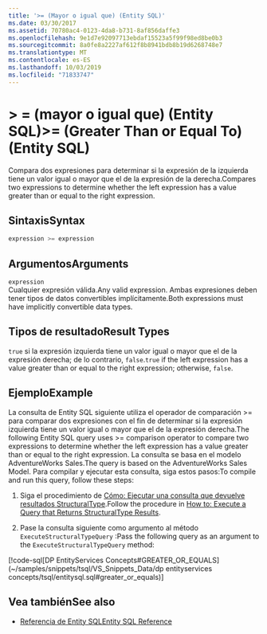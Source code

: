 ```yaml
---
title: '>= (Mayor o igual que) (Entity SQL)'
ms.date: 03/30/2017
ms.assetid: 70780ac4-0123-4da8-b731-8af856daffe3
ms.openlocfilehash: 9e1d7e92097713ebdaf15523a5f99f98ed8be0b3
ms.sourcegitcommit: 8a0fe8a2227af612f8b8941bdb8b19d6268748e7
ms.translationtype: MT
ms.contentlocale: es-ES
ms.lasthandoff: 10/03/2019
ms.locfileid: "71833747"
---
```

# <a name="-greater-than-or-equal-to-entity-sql"></a><span data-ttu-id="1a0f2-102">> = (mayor o igual que) (Entity SQL)</span><span class="sxs-lookup"><span data-stu-id="1a0f2-102">>= (Greater Than or Equal To) (Entity SQL)</span></span>
<span data-ttu-id="1a0f2-103">Compara dos expresiones para determinar si la expresión de la izquierda tiene un valor igual o mayor que el de la expresión de la derecha.</span><span class="sxs-lookup"><span data-stu-id="1a0f2-103">Compares two expressions to determine whether the left expression has a value greater than or equal to the right expression.</span></span>  
  
## <a name="syntax"></a><span data-ttu-id="1a0f2-104">Sintaxis</span><span class="sxs-lookup"><span data-stu-id="1a0f2-104">Syntax</span></span>  
  
```sql  
expression >= expression  
```  
  
## <a name="arguments"></a><span data-ttu-id="1a0f2-105">Argumentos</span><span class="sxs-lookup"><span data-stu-id="1a0f2-105">Arguments</span></span>  
 `expression`  
 <span data-ttu-id="1a0f2-106">Cualquier expresión válida.</span><span class="sxs-lookup"><span data-stu-id="1a0f2-106">Any valid expression.</span></span> <span data-ttu-id="1a0f2-107">Ambas expresiones deben tener tipos de datos convertibles implícitamente.</span><span class="sxs-lookup"><span data-stu-id="1a0f2-107">Both expressions must have implicitly convertible data types.</span></span>  
  
## <a name="result-types"></a><span data-ttu-id="1a0f2-108">Tipos de resultado</span><span class="sxs-lookup"><span data-stu-id="1a0f2-108">Result Types</span></span>  
 <span data-ttu-id="1a0f2-109">`true` si la expresión izquierda tiene un valor igual o mayor que el de la expresión derecha; de lo contrario, `false`.</span><span class="sxs-lookup"><span data-stu-id="1a0f2-109">`true` if the left expression has a value greater than or equal to the right expression; otherwise, `false`.</span></span>  
  
## <a name="example"></a><span data-ttu-id="1a0f2-110">Ejemplo</span><span class="sxs-lookup"><span data-stu-id="1a0f2-110">Example</span></span>  
 <span data-ttu-id="1a0f2-111">La consulta de Entity SQL siguiente utiliza el operador de comparación >= para comparar dos expresiones con el fin de determinar si la expresión izquierda tiene un valor igual o mayor que el de la expresión derecha.</span><span class="sxs-lookup"><span data-stu-id="1a0f2-111">The following Entity SQL query uses >= comparison operator to compare two expressions to determine whether the left expression has a value greater than or equal to the right expression.</span></span> <span data-ttu-id="1a0f2-112">La consulta se basa en el modelo AdventureWorks Sales.</span><span class="sxs-lookup"><span data-stu-id="1a0f2-112">The query is based on the AdventureWorks Sales Model.</span></span> <span data-ttu-id="1a0f2-113">Para compilar y ejecutar esta consulta, siga estos pasos:</span><span class="sxs-lookup"><span data-stu-id="1a0f2-113">To compile and run this query, follow these steps:</span></span>  
  
1. <span data-ttu-id="1a0f2-114">Siga el procedimiento de [Cómo: Ejecutar una consulta que devuelve resultados StructuralType](../how-to-execute-a-query-that-returns-structuraltype-results.md).</span><span class="sxs-lookup"><span data-stu-id="1a0f2-114">Follow the procedure in [How to: Execute a Query that Returns StructuralType Results](../how-to-execute-a-query-that-returns-structuraltype-results.md).</span></span>  
  
2. <span data-ttu-id="1a0f2-115">Pase la consulta siguiente como argumento al método `ExecuteStructuralTypeQuery` :</span><span class="sxs-lookup"><span data-stu-id="1a0f2-115">Pass the following query as an argument to the `ExecuteStructuralTypeQuery` method:</span></span>  
  
 [!code-sql[DP EntityServices Concepts#GREATER_OR_EQUALS](~/samples/snippets/tsql/VS_Snippets_Data/dp entityservices concepts/tsql/entitysql.sql#greater_or_equals)]  
  
## <a name="see-also"></a><span data-ttu-id="1a0f2-116">Vea también</span><span class="sxs-lookup"><span data-stu-id="1a0f2-116">See also</span></span>

- [<span data-ttu-id="1a0f2-117">Referencia de Entity SQL</span><span class="sxs-lookup"><span data-stu-id="1a0f2-117">Entity SQL Reference</span></span>](entity-sql-reference.md)
